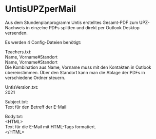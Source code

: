 # UntisUPZperMail
Aus dem Stundenplanprogramm Untis erstelltes Gesamt-PDF zum UPZ-Nachweis in einzelne PDFs splitten und direkt per Outlook Desktop versenden.

<p>Es werden 4 Config-Dateien benötigt:</p>
<p>Teachers.txt:<br>
Name, Vorname#Standort<br>
Name, Vorname#Standort<br>
Die Kombination aus Name, Vorname muss mit den Kontakten in Outlook übereinstimmen.
Über den Standort kann man die Ablage der PDFs in verschiedene Ordner steuern.</p>

<p>UntisVersion.txt:<br>
2021</p>

<p>Subject.txt:<br>
Text für den Betreff der E-Mail</p>

<p>Body.txt:<br>
&lt;HTML&gt;<br>
Text für die E-Mail mit HTML-Tags formatiert.<br>
&lt;/HTML&gt;
